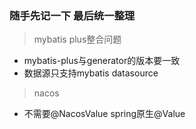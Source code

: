 ### 随手先记一下 最后统一整理
> mybatis plus整合问题
* mybatis-plus与generator的版本要一致
* 数据源只支持mybatis datasource

> nacos
* 不需要@NacosValue spring原生@Value